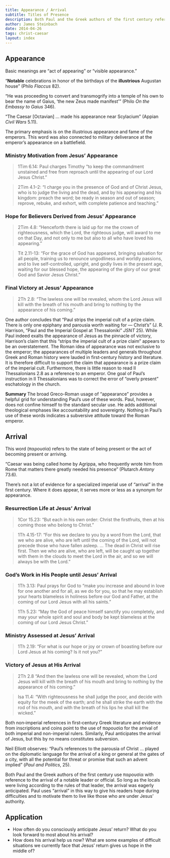 ```yaml
---
title: Appearance / Arrival
subtitle: Titles of Presence
description: Both Paul and the Greek authors of the first century refer to the arrival of a notable leader or official. So long as citizens were living according to the rules of that leader, the arrival was eagerly anticipated. Paul uses “arrival” in this way to give his readers hope during difficulties and to motivate them to live like those who are under Jesus’ authority.
author: James Steinbach
date: 2014-04-26
tags: christ-caesar
layout: index
---
```


## Appearance

Basic meanings are “act of appearing” or “visible appearance.”

“**Notable** celebrations in honor of the birthdays of the **illustrious** Augustan house” (Philo *Flaccus* 82).

“He was proceeding to convert and transmogrify into a temple of his own to bear the name of Gaius, ‘the new Zeus made manifest’” (Philo *On the Embassy to Gaius* 346).

“The Caesar [Octavian] ... made his appearance near Scylacium” (Appian *Civil Wars* 5.11).

The primary emphasis is on the illustrious appearance and fame of the emperors. This word was also connected to military deliverance at the emperor’s appearance on a battlefield.

### Ministry Motivation from Jesus’ Appearance

> 1Tim 6.14: Paul charges Timothy “to keep the commandment unstained and free from reproach until the appearing of our Lord Jesus Christ.”

> 2Tim 4.1–2: “I charge you in the presence of God and of Christ Jesus, who is to judge the living and the dead, and by his appearing and his kingdom: preach the word; be ready in season and out of season; reprove, rebuke, and exhort, with complete patience and teaching.”

### Hope for Believers Derived from Jesus’ Appearance

> 2Tim 4.8: “Henceforth there is laid up for me the crown of righteousness, which the Lord, the righteous judge, will award to me on that Day, and not only to me but also to all who have loved his appearing.”

> Tit 2.11-13: “For the grace of God has appeared, bringing salvation for all people, training us to renounce ungodliness and worldly passions, and to live self-­controlled, upright, and godly lives in the present age, waiting for our blessed hope, the appearing of the glory of our great God and Savior Jesus Christ.”

### Final Victory at Jesus’ Appearance

> 2Th 2.8: “The lawless one will be revealed, whom the Lord Jesus will kill with the breath of his mouth and bring to nothing by the appearance of his coming.”

One author concludes that “Paul strips the imperial cult of a prize claim. There is only one epiphany and parousia worth waiting for — Christ’s” (J. R. Harrison, “Paul and the Imperial Gospel at Thessaloniki” *JSNT* 25). While Paul indeed exalts the appearance of Jesus as the pinnacle of victory, Harrison’s claim that this “strips the imperial cult of a prize claim” appears to be an overstatement. The Roman idea of appearance was not exclusive to the emperor; the appearances of multiple leaders and generals throughout Greek and Roman history were lauded in first‑century history and literature. It is therefore difficult to support the claim that appearance is a prize claim of the imperial cult. Furthermore, there is little reason to read II Thessalonians 2.8 as a reference to an emperor. One goal of Paul’s instruction in II Thessalonians was to correct the error of “overly present” eschatology in the church.

**Summary** The broad Greco-­Roman usage of “appearance” provides a helpful grid for understanding Paul’s use of these words. Paul, however, does not confine himself to the standard secular use. He adds additional theological emphases like accountability and sovereignty. Nothing in Paul’s use of these words indicates a subversive attitude toward the Roman emperor.

## Arrival

This word (παρουσία) refers to the state of being present or the act of becoming present or arriving.

“Caesar was being called home by Agrippa, who frequently wrote him from Rome that matters there greatly needed his presence” (Plutarch *Antony* 73.6).

There’s not a lot of evidence for a specialized imperial use of “arrival” in the first century. Where it does appear, it serves more or less as a synonym for appearance.

### Resurrection Life at Jesus’ Arrival

> 1Cor 15.23: “But each in his own order: Christ the firstfruits, then at his coming those who belong to Christ.”

> 1Th 4.15-17: “For this we declare to you by a word from the Lord, that we who are alive, who are left until the coming of the Lord, will not precede those who have fallen asleep. … The dead in Christ will rise first. Then we who are alive, who are left, will be caught up together with them in the clouds to meet the Lord in the air, and so we will always be with the Lord.”

### God’s Work in His People until Jesus’ Arrival

> 1Th 3.13: Paul prays for God to “make you increase and abound in love for one another and for all, as we do for you, so that he may establish your hearts blameless in holiness before our God and Father, at the coming of our Lord Jesus with all his saints.”

> 1Th 5.23: “May the God of peace himself sanctify you completely, and may your whole spirit and soul and body be kept blameless at the coming of our Lord Jesus Christ.”

### Ministry Assessed at Jesus’ Arrival

> 1Th 2.19: “For what is our hope or joy or crown of boasting before our Lord Jesus at his coming? Is it not you?”

### Victory of Jesus at His Arrival

> 2Th 2.8 “And then the lawless one will be revealed, whom the Lord Jesus will kill with the breath of his mouth and bring to nothing by the appearance of his coming.”

> Isa 11.4: “With righteousness he shall judge the poor, and decide with equity for the meek of the earth; and he shall strike the earth with the rod of his mouth, and with the breath of his lips he shall kill the wicked.”

Both non‑imperial references in first‑century Greek literature and evidence from inscriptions and coins point to the use of παρουσία for the arrival of both imperial and non-­imperial rulers. Similarly, Paul anticipates the arrival of Jesus, but this by no means constitutes subversion.

Neil Elliott observes: “Paul’s references to the parousia of Christ ... played on the diplomatic language for the arrival of a king or general at the gates of a city, with all the potential for threat or promise that such an advent implied” (*Paul and Politics*, 25).

Both Paul and the Greek authors of the first century use παρουσία with reference to the arrival of a notable leader or official. So long as the locals were living according to the rules of that leader, the arrival was eagerly anticipated. Paul uses “arrival” in this way to give his readers hope during difficulties and to motivate them to live like those who are under Jesus’ authority.

## Application

* How often do you consciously anticipate Jesus’ return? What do you look forward to most about his arrival?
* How does his arrival help us now? What are some examples of difficult situations we currently face that Jesus’ return gives us hope in the middle of?
